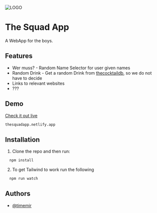 ![LOGO](https://user-images.githubusercontent.com/84287747/199046954-3db166f2-0f0b-4a8f-8fde-765da1b02478.svg)

# The Squad App

A WebApp for the boys.

## Features

- Wer muss? - Random Name Selector for user given names
- Random Drink - Get a random Drink from [thecocktaildb](https://www.thecocktaildb.com/), so we do not have to decide
- Links to relevant websites
- ???

## Demo

[Check it out live](https://thesquadapp.netlify.app/)

```bash
thesquadapp.netlify.app
```

## Installation

1. Clone the repo and then run:

```bash
  npm install
```

2. To get Tailwind to work run the following
```bash
  npm run watch
```


## Authors

- [@timemir](https://www.github.com/timemir)
